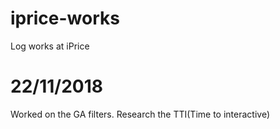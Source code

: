 # iprice-works
Log works at iPrice

# 22/11/2018
Worked on the GA filters. 
Research the TTI(Time to interactive)
